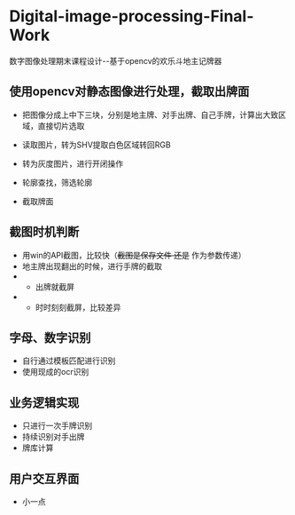 # Digital-image-processing-Final-Work
数字图像处理期末课程设计--基于opencv的欢乐斗地主记牌器

## 使用opencv对静态图像进行处理，截取出牌面

- 把图像分成上中下三块，分别是地主牌、对手出牌、自己手牌，计算出大致区域，直接切片选取

- 读取图片，转为SHV提取白色区域转回RGB
- 转为灰度图片，进行开闭操作
- 轮廓查找，筛选轮廓
- 截取牌面

## 截图时机判断
- 用win的API截图，比较快（~~截图是保存文件  还是~~  作为参数传递）
- 地主牌出现翻出的时候，进行手牌的截取
- - 出牌就截屏
- - 时时刻刻截屏，比较差异

## 字母、数字识别
- 自行通过模板匹配进行识别
- 使用现成的ocr识别

## 业务逻辑实现
- 只进行一次手牌识别
- 持续识别对手出牌
- 牌库计算

## 用户交互界面
- 小一点